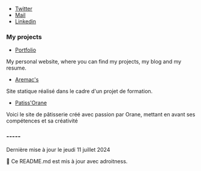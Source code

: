 * [Twitter](https://twitter.com/EleazarNabet_)
* [Mail](mailto:nabet.eleazar@gmail.com)
* [Linkedin](https://www.linkedin.com/in/eleazar-nabet)


### My projects

* [Portfolio](https://projet-port-folio.vercel.app/)

My personal website, where you can find my projects, my blog and my resume.

* [Aremac's](https://myfirsteval.vercel.app/)

Site statique réalisé dans le cadre d'un projet de formation.

* [Patiss'Orane](https://patisserie-orane.vercel.app/)

Voici le site de pâtisserie créé avec passion par Orane, mettant en avant ses compétences et sa créativité


### -----


Dernière mise à jour le jeudi 11 juillet 2024

🤖 Ce README.md est mis à jour avec adroitness.
